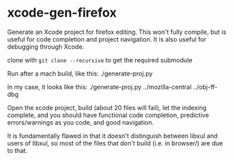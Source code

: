 # xcode-gen-firefox
Generate an Xcode project for firefox editing. This won't fully compile, but is useful for code completion and project navigation. It is also useful for debugging through Xcode.

clone with `git clone --recursive` to get the required submodule

Run after a mach build, like this:
./generate-proj.py <path to source> <path to object dir>

In my case, it looks like this:
./generate-proj.py ../mozilla-central ../obj-ff-dbg

Open the xcode project, build (about 20 files will fail), let the indexing complete, 
and you should have functional code completion, predictive errors/warnings as you code, 
and good navigation.

It is fundamentally flawed in that it doesn't distinguish between libxul and users of libxul, 
so most of the files that don't build (i.e. in browser/) are due to that. 
